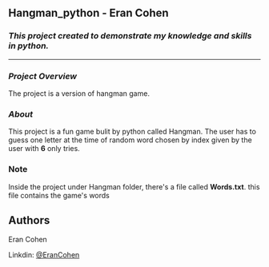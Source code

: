## **Hangman_python - Eran Cohen**

### **_This project created to demonstrate my knowledge and skills in python._**
***
### _Project Overview_
The project is a version of hangman game.

### _About_
This project is a fun game bulit by python called Hangman.
The user has to guess one letter at the time of random word chosen by index given by the user
with **6** only tries.

### Note
Inside the project under Hangman folder, there's a file called **Words.txt**.
this file contains the game's words

## Authors

Eran Cohen 

Linkdin: [@EranCohen](https://www.linkedin.com/in/erancohenn/)

